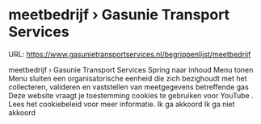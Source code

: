 # meetbedrijf › Gasunie Transport Services

URL: https://www.gasunietransportservices.nl/begrippenlijst/meetbedrijf

meetbedrijf › Gasunie Transport Services
Spring naar inhoud
Menu tonen
Menu sluiten
een organisatorische eenheid die zich bezighoudt met het collecteren, valideren en vaststellen van meetgegevens betreffende
gas
Deze website vraagt je toestemming cookies te gebruiken voor
YouTube
. Lees het
cookiebeleid
voor meer informatie.
Ik ga akkoord
Ik ga niet akkoord